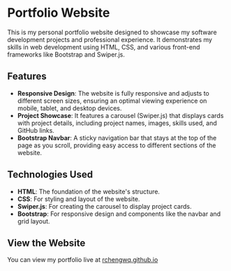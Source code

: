 # Portfolio Website

This is my personal portfolio website designed to showcase my software development projects and professional experience. It demonstrates my skills in web development using HTML, CSS, and various front-end frameworks like Bootstrap and Swiper.js.

## Features

- **Responsive Design**: The website is fully responsive and adjusts to different screen sizes, ensuring an optimal viewing experience on mobile, tablet, and desktop devices.
- **Project Showcase**: It features a carousel (Swiper.js) that displays cards with project details, including project names, images, skills used, and GitHub links.
- **Bootstrap Navbar**: A sticky navigation bar that stays at the top of the page as you scroll, providing easy access to different sections of the website.

## Technologies Used

- **HTML**: The foundation of the website's structure.
- **CSS**: For styling and layout of the website.
- **Swiper.js**: For creating the carousel to display project cards.
- **Bootstrap**: For responsive design and components like the navbar and grid layout.

## View the Website

You can view my portfolio live at [rchengwq.github.io](https://rchengwq.github.io)

